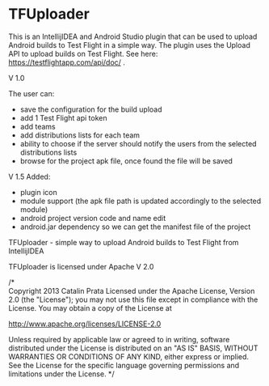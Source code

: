 TFUploader
==========

This is an IntellijIDEA and Android Studio plugin that can be used to upload Android builds to Test Flight in a simple way.
The plugin uses the Upload API to upload builds on Test Flight. See here: https://testflightapp.com/api/doc/ .

V 1.0

The user can:
- save the configuration for the build upload
- add 1 Test Flight api token
- add teams
- add distributions lists for each team
- ability to choose if the server should notify the users from the selected distributions lists
- browse for the project apk file, once found the file will be saved

V 1.5
Added:
- plugin icon
- module support (the apk file path is updated accordingly to the selected module)
- android project version code and name edit
- android.jar dependency so we can get the manifest file of the project


TFUploader - simple way to upload Android builds to Test Flight from IntellijIDEA


TFUploader is licensed under Apache V 2.0

/*  
Copyright 2013 Catalin Prata
Licensed under the Apache License, Version 2.0 (the "License");
you may not use this file except in compliance with the License.
You may obtain a copy of the License at

http://www.apache.org/licenses/LICENSE-2.0

Unless required by applicable law or agreed to in writing, software
distributed under the License is distributed on an "AS IS" BASIS,
WITHOUT WARRANTIES OR CONDITIONS OF ANY KIND, either express or implied.
See the License for the specific language governing permissions and
limitations under the License. 
*/
